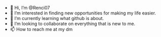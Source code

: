 - 👋 Hi, I’m @Renci07
- 👀 I’m interested in finding new opportunities for making my life easier. 
- 🌱 I’m currently learning what github is about. 
- 💞️ I’m looking to collaborate on everything that is new to me.
- 📫 How to reach me at my dm

<!---
Renci07/Renci07 is a ✨ special ✨ repository because its `README.md` (this file) appears on your GitHub profile.
You can click the Preview link to take a look at your changes.
--->
